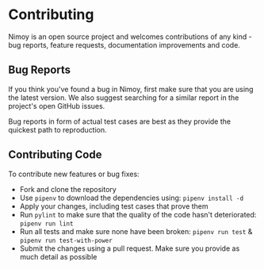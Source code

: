 # Contributing

Nimoy is an open source project and welcomes contributions of any kind - bug reports, feature requests, documentation
improvements and code.

## Bug Reports

If you think you've found a bug in Nimoy, first make sure that you are using the latest version. We also suggest
searching for a similar report in the project's open GitHub issues.

Bug reports in form of actual test cases are best as they provide the quickest path to reproduction.

## Contributing Code

To contribute new features or bug fixes:

* Fork and clone the repository
* Use `pipenv` to download the dependencies using: `pipenv install -d`
* Apply your changes, including test cases that prove them
* Run `pylint` to make sure that the quality of the code hasn't deteriorated: `pipenv run lint`
* Run all tests and make sure none have been broken: `pipenv run test` & `pipenv run test-with-power`
* Submit the changes using a pull request. Make sure you provide as much detail as possible